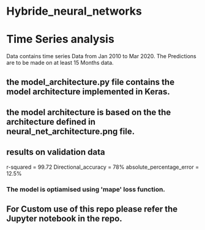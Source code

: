 # Hybride_neural_networks
# Time Series analysis
Data contains time series Data from Jan 2010 to Mar 2020. The Predictions are to be made on at least 15 Months data.

## the model_architecture.py file contains the model architecture implemented in Keras. 
## the model architecture is based on the the architecture defined in neural_net_architecture.png file.
## results on validation data
r-squared = 99.72
Directional_accuracy = 78%
absolute_percentage_error = 12.5% 
### The model is optiamised using 'mape' loss function. 

## For Custom use of this repo please refer the Jupyter notebook in the repo.
